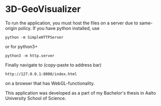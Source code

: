 # 3D-GeoVisualizer

To run the application, you must host the files on a server due to same-origin policy. If you have python installed, use
```
python -m SimpleHTTPServer
```
or for python3+
```
python3 -m http.server
```
Finally navigate to (copy-paste to address bar)
```
http://127.0.0.1:8000/index.html
``` 
on a browser that has WebGL-functionality.

This application was developed as a part of my Bachelor's thesis in Aalto University School of Science.